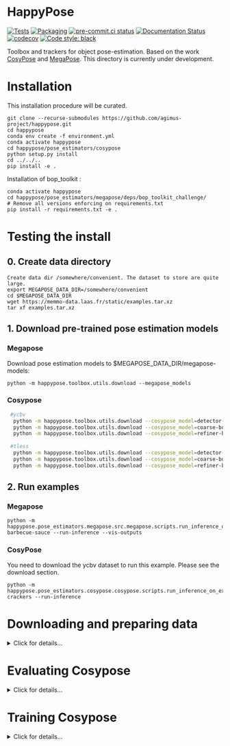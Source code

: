 # HappyPose

[![Tests](https://github.com/agimus-project/happypose/actions/workflows/test.yml/badge.svg)](https://github.com/agimus-project/happypose/actions/workflows/test.yml)
[![Packaging](https://github.com/agimus-project/happypose/actions/workflows/packaging.yml/badge.svg)](https://github.com/agimus-project/happypose/actions/workflows/packaging.yml)
[![pre-commit.ci status](https://results.pre-commit.ci/badge/github/agimus-project/happypose/main.svg)](https://results.pre-commit.ci/latest/github/agimus-project/happypose/main)
[![Documentation Status](https://readthedocs.org/projects/happypose/badge/?version=latest)](https://happypose.readthedocs.io/en/latest/?badge=latest)
[![codecov](https://codecov.io/gh/agimus-project/happypose/branch/main/graph/badge.svg?token=TODO)](https://codecov.io/gh/agimus-project/happypose)
[![Code style: black](https://img.shields.io/badge/code%20style-black-000000.svg)](https://github.com/psf/black)


Toolbox and trackers for object pose-estimation. Based on the work [CosyPose](https://github.com/Simple-Robotics/cosypose) and [MegaPose](https://github.com/megapose6d/megapose6d). This directory is currently under development.


# Installation

This installation procedure will be curated.

```
git clone --recurse-submodules https://github.com/agimus-project/happypose.git
cd happypose
conda env create -f environment.yml
conda activate happypose
cd happypose/pose_estimators/cosypose
python setup.py install
cd ../../..
pip install -e .
```

Installation of bop_toolkit :

```
conda activate happypose
cd happypose/pose_estimators/megapose/deps/bop_toolkit_challenge/
# Remove all versions enforcing on requirements.txt
pip install -r requirements.txt -e .
```

# Testing the install

## 0. Create data directory

```
Create data dir /somewhere/convenient. The dataset to store are quite large.
export MEGAPOSE_DATA_DIR=/somewhere/convenient
cd $MEGAPOSE_DATA_DIR
wget https://memmo-data.laas.fr/static/examples.tar.xz
tar xf examples.tar.xz 
```

 ## 1. Download pre-trained pose estimation models

### Megapose
Download pose estimation models to $MEGAPOSE_DATA_DIR/megapose-models:
  
```
python -m happypose.toolbox.utils.download --megapose_models
```

### Cosypose
    
```sh
 #ycbv
  python -m happypose.toolbox.utils.download --cosypose_model=detector-bop-ycbv-pbr--970850
  python -m happypose.toolbox.utils.download --cosypose_model=coarse-bop-ycbv-pbr--724183
  python -m happypose.toolbox.utils.download --cosypose_model=refiner-bop-ycbv-pbr--604090
  
 #tless
  python -m happypose.toolbox.utils.download --cosypose_model=detector-bop-tless-pbr--873074
  python -m happypose.toolbox.utils.download --cosypose_model=coarse-bop-tless-pbr--506801
  python -m happypose.toolbox.utils.download --cosypose_model=refiner-bop-tless-pbr--233420
```
 ## 2. Run examples

### Megapose

```
python -m happypose.pose_estimators.megapose.src.megapose.scripts.run_inference_on_example barbecue-sauce --run-inference --vis-outputs
```

### CosyPose

You need to download the ycbv dataset to run this example. Please see the download section.

```
python -m happypose.pose_estimators.cosypose.cosypose.scripts.run_inference_on_example crackers --run-inference
```

# Downloading and preparing data

<details>
<summary>Click for details...</summary>

```
Create data dir /somewhere/convenient. The dataset to store are quite large.
export MEGAPOSE_DATA_DIR=/somewhere/convenient
```

download [barbecue sauce](https://drive.google.com/drive/folders/10BIvhnrKGbNr8EKGB3KUtkSNcp460k9S) and put it in `$MEGAPOSE_DATA_DIR/examples/barbecue-sauce/`

<details>
<summary>Cosypose</summary>
  
All data used (datasets, models, results, ...) are stored in a directory `local_data` at the root of the repository. Create it with `mkdir local_data` or use a symlink if you want the data to be stored at a different place. We provide the utility `cosypose/scripts/download.py` for downloading required data and models. All of the files can also be [downloaded manually](https://drive.google.com/drive/folders/1JmOYbu1oqN81Dlj2lh6NCAMrC8pEdAtD?usp=sharing).

## BOP Datasets

For both T-LESS and YCB-Video, we use the datasets in the [BOP format](https://bop.felk.cvut.cz/datasets/). If you already have them on your disk, place them in `local_data/bop_datasets`. Alternatively, you can download it using :

```sh
python -m happypose.toolbox.utils.download --bop_dataset=ycbv
python -m happypose.toolbox.utils.download --bop_dataset=tless
```

Additional files that contain information about the datasets used to fairly compare with prior works on both datasets.

```sh
python -m happypose.toolbox.utils.download --bop_extra_files=ycbv
python -m happypose.toolbox.utils.download --bop_extra_files=tless
```

We use [pybullet](https://pybullet.org/wordpress/) for rendering images which requires object models to be provided in the URDF format. We provide converted URDF files, they can be downloaded using:

```sh
python -m happypose.toolbox.utils.download --urdf_models=ycbv
python -m happypose.toolbox.utils.download --urdf_models=tless.cad
```

In the BOP format, the YCB objects `002_master_chef_can` and `040_large_marker` are considered symmetric, but not by previous works such as PoseCNN, PVNet and DeepIM. To ensure a fair comparison (using ADD instead of ADD-S for ADD-(S) for these objects), these objects must *not* be considered symmetric in the evaluation. To keep the uniformity of the models format, we generate a set of YCB objects `models_bop-compat_eval` that can be used to fairly compare our approach against previous works. You can download them directly:

```sh
python -m happypose.toolbox.utils.download --ycbv_compat_models
```

Notes:

- The URDF files were obtained using these commands (requires `meshlab` to be installed):

  ```sh
  python -m happypose.pose_estimators.cosypose.cosypose.scripts.convert_models_to_urdf --models=ycbv
  python -m happypose.pose_estimators.cosypose.cosypose.scripts.convert_models_to_urdf --models=tless.cad
  ```

- Compatibility models were obtained using the following script:

  ```sh
  python -m happypose.pose_estimators.cosypose.cosypose.scripts.make_ycbv_compat_models
  ```
  
## Models for minimal version
    
```sh
 #ycbv
  python -m happypose.toolbox.utils.download --cosypose_model=detector-bop-ycbv-pbr--970850
  python -m happypose.toolbox.utils.download --cosypose_model=coarse-bop-ycbv-pbr--724183
  python -m happypose.toolbox.utils.download --cosypose_model=refiner-bop-ycbv-pbr--604090
  
 #tless
  python -m happypose.toolbox.utils.download --cosypose_model=detector-bop-tless-pbr--873074
  python -m happypose.toolbox.utils.download --cosypose_model=coarse-bop-tless-pbr--506801
  python -m happypose.toolbox.utils.download --cosypose_model=refiner-bop-tless-pbr--233420
```

## Pre-trained models for single-view estimator

The pre-trained models of the single-view pose estimator can be downloaded using:


```sh
# YCB-V Single-view refiner
python -m happypose.toolbox.utils.download --cosypose_model=ycbv-refiner-finetune--251020

# YCB-V Single-view refiner trained on synthetic data only 
# Only download this if you are interested in retraining the above model 
python -m happypose.toolbox.utils.download --cosypose_model=ycbv-refiner-syntonly--596719

# T-LESS coarse and refiner models 
python -m happypose.toolbox.utils.download --cosypose_model=tless-coarse--10219
python -m happypose.toolbox.utils.download --cosypose_model=tless-refiner--585928
```

## 2D detections

To ensure a fair comparison with prior works on both datasets, we use the same detections as DeepIM (from PoseCNN) on YCB-Video and the same as Pix2pose (from a RetinaNet model) on T-LESS. Download the saved 2D detections for both datasets using

```sh
python -m happypose.toolbox.utils.download --detections=ycbv_posecnn

# SiSo detections: 1 detection with highest per score per class per image on all images
# Available for each image of the T-LESS dataset (primesense sensor)
# These are the same detections as used in Pix2pose's experiments
python -m happypose.toolbox.utils.download --detections=tless_pix2pose_retinanet_siso_top1

# ViVo detections: All detections for a subset of 1000 images of T-LESS.
# Used in our multi-view experiments.
python -m happypose.toolbox.utils.download --detections=tless_pix2pose_retinanet_vivo_all
```

If you are interested in re-training a detector, please see the BOP 2020 section.

Notes:

- The PoseCNN detections (and coarse pose estimates) on YCB-Video were extracted and converted from [these PoseCNN results](https://github.com/yuxng/YCB_Video_toolbox/blob/master/results_PoseCNN_RSS2018.zip).
- The Pix2pose detections were extracted using [pix2pose's](https://github.com/kirumang/Pix2Pose) code. We used the detection model from their paper, see [here](https://github.com/kirumang/Pix2Pose#download-pre-trained-weights). For the ViVo detections, their code was slightly modified. The code used to extract detections can be found [here](https://github.com/ylabbe/pix2pose_cosypose).

</details>
  
<details>
<summary>Megapose</summary>

 ## 1. Download pre-trained pose estimation models
Download pose estimation models to $MEGAPOSE_DATA_DIR/megapose-models:
  
```
python -m happypose.toolbox.utils.download --megapose_models
```
</details>
</details>


# Evaluating Cosypose

<details>
<summary>Click for details...</summary>

## Install

Two installation steps are needed : [bop_toolkit](https://github.com/thodan/bop_toolkit) and [bop_renderer](https://github.com/thodan/bop_renderer/). These repository are stored in `happypose/pose_estimators/megapose/deps/`.

### 1. Bop_toolkit_challenge

```
cd /happypose/pose_estimators/megapose/deps/bop_toolkit_challenge
# You need to remove all the versions from the requirements.txt file, then :
pip install -r requirements.txt -e .
``` 

Then, you need to modify the following lines in `bop_toolkit_lib/config.py`, replace :


```
######## Basic ########


# Folder with the BOP datasets.
if 'BOP_PATH' in os.environ:
  datasets_path = os.environ['BOP_PATH']
else:
  datasets_path = r'/path/to/bop/datasets'

# Folder with pose results to be evaluated.
results_path = r'/path/to/folder/with/results'

# Folder for the calculated pose errors and performance scores.
eval_path = r'/path/to/eval/folder'
```

with 

``` 
######## Basic ########

# Folder with the BOP datasets.
datasets_path = str(os.environ['BOP_DATASETS_PATH'])
results_path = str(os.environ['BOP_RESULTS_PATH'])
eval_path = str(os.environ['BOP_EVAL_PATH'])
```


This part is deprecated and will be removed : Also, replace 
```
# For offscreen C++ rendering: Path to the build folder of bop_renderer (github.com/thodan/bop_renderer).
bop_renderer_path = r'/path/to/bop_renderer/build'
```

with
```
# For offscreen C++ rendering: Path to the build folder of bop_renderer (github.com/thodan/bop_renderer).
bop_renderer_path = /path/to/happypose/happypose/pose_estimators/megapose/deps/bop_renderer/build
```

### 2. Bop_renderer

<details>
<summary>This part is deprecated and will be removed</summary>


This installation is tested only on Ubuntu/Debian system. Please refer to [bop_renderer](https://github.com/thodan/bop_renderer/) if needed.

```
cd /happypose/pose_estimators/megapose/deps/bop_renderer
sudo apt install libosmesa6-dev
conda install -c conda-forge mesalib
cmake -B build -S . -DCMAKE_BUILD_TYPE=Release
cmake --build build
```
</details>

## Usage

This needs to be adapted (SO3_grid not used for CosyPose)

```
python -m happypose.pose_estimators.cosypose.cosypose.scripts.run_full_cosypose_eval_new detector_run_id=bop_pbr coarse_run_id=coarse-bop-ycbv-pbr--724183 refiner_run_id=refiner-bop-ycbv-pbr--604090 ds_names=["ycbv.bop19"] result_id=ycbv-debug detection_coarse_types=[["detector","S03_grid"]]
```

</details>

# Training Cosypose

<details>
<summary>Click for details...</summary>

## Training Pose Estimator

Example

```
python -m happypose.pose_estimators.cosypose.cosypose.scripts.run_pose_training --config ycbv-refiner-syntonly
```

## Training Detector

```
python -m happypose.pose_estimators.cosypose.cosypose.scripts.run_detector_training --config bop-ycbv-synt+real
```

</details>
